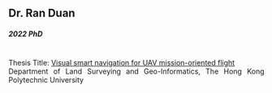 ## Dr. Ran Duan
##### 2022 PhD

<div align="justify">
<br/>
Thesis Title:
<a href="https://theses.lib.polyu.edu.hk/handle/200/11787">Visual smart navigation for UAV mission-oriented flight
</a>
<br/>
Department of Land Surveying and Geo-Informatics, The Hong Kong Polytechnic University
</div>
